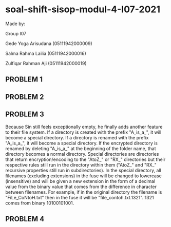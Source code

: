 # soal-shift-sisop-modul-4-I07-2021

Made by:

Group I07

Gede Yoga Arisudana (05111942000009)

Salma Rahma Lailia (05111942000016)

Zulfiqar Rahman Aji (05111942000019)



## PROBLEM 1


## PROBLEM 2


## PROBLEM 3

Because Sin still feels exceptionally empty, he finally adds another feature to their file system. If a directory is created with the prefix "A_is_a_", it will become a special directory. If a directory is renamed with the prefix "A_is_a_", it will become a special directory. If the encrypted directory is renamed by deleting "A_is_a_" at the beginning of the folder name, that directory becomes a normal directory. Special directories are directories that return encryption/encoding to the "AtoZ_" or "RX_" directories but their respective rules still run in the directory within them ("AtoZ_" and "RX_" recursive properties still run in subdirectories). In the special directory, all filenames (excluding extensions) in the fuse will be changed to lowercase (insensitive) and will be given a new extension in the form of a decimal value from the binary value that comes from the difference in character between filenames. For example, if in the original directory the filename is "FiLe_CoNtoH.txt" then in the fuse it will be "file_contoh.txt.1321". 1321 comes from binary 10100101001.

## PROBLEM 4
